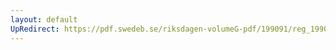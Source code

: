 ```yaml
---
layout: default
UpRedirect: https://pdf.swedeb.se/riksdagen-volumeG-pdf/199091/reg_199091/reg_199091_0261.pdf
---
```

